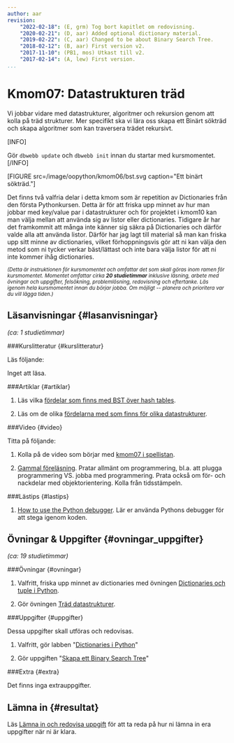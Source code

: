 ```yaml
---
author: aar
revision:
    "2022-02-18": (E, grm) Tog bort kapitlet om redovisning.
    "2020-02-21": (D, aar) Added optional dictionary material.
    "2019-02-22": (C, aar) Changed to be about Binary Search Tree.
    "2018-02-12": (B, aar) First version v2.
    "2017-11-10": (PB1, mos) Utkast till v2.
    "2017-02-14": (A, lew) First version.
...
```

Kmom07: Datastrukturen träd
====================================

Vi jobbar vidare med datastrukturer, algoritmer och rekursion genom att kolla på träd strukturer. Mer specifikt ska vi lära oss skapa ett Binärt sökträd och skapa algoritmer som kan traversera trädet rekursivt.

<!--more-->

[INFO]

Gör `dbwebb update` och `dbwebb init` innan du startar med kursmomentet.
[/INFO]

[FIGURE src=/image/oopython/kmom06/bst.svg caption="Ett binärt sökträd."]

Det finns två valfria delar i detta kmom som är repetition av Dictionaries från den första Pythonkursen. Detta är för att friska upp minnet av hur man jobbar med key/value par i datastrukturer och för projektet i kmom10 kan man välja mellan att använda sig av listor eller dictionaries. Tidigare år har det framkommit att många inte känner sig säkra på Dictionaries och därför valde alla att använda listor. Därför har jag lagt till material så man kan friska upp sitt minne av dictionaries, vilket förhoppningsvis gör att ni kan välja den metod som ni tycker verkar bäst/lättast och inte bara välja listor för att ni inte kommer ihåg dictionaries.


<small><i>(Detta är instruktionen för kursmomentet och omfattar det som skall göras inom ramen för kursmomentet. Momentet omfattar cirka **20 studietimmar** inklusive läsning, arbete med övningar och uppgifter, felsökning, problemlösning, redovisning och eftertanke. Läs igenom hela kursmomentet innan du börjar jobba. Om möjligt -- planera och prioritera var du vill lägga tiden.)</i></small>



Läsanvisningar  {#lasanvisningar}
---------------------------------

*(ca: 1 studietimmar)*

###Kurslitteratur  {#kurslitteratur}

Läs följande:

Inget att läsa.



###Artiklar {#artiklar}

1. Läs vilka [fördelar som finns med BST över hash tables](https://www.geeksforgeeks.org/advantages-of-bst-over-hash-table/).

1. Läs om de olika [fördelarna med som finns för olika datastrukturer](http://careerdrill.com/blog/coding-interview/choosing-the-right-data-structure-to-solve-problems/).



###Video  {#video}

Titta på följande:

1. Kolla på de video som börjar med [kmom07 i spellistan](https://www.youtube.com/playlist?list=PLKtP9l5q3ce_PJCiQrnRxGtrfSFRBLvap).

1. [Gammal föreläsning](https://youtu.be/9NMhvR3jY6w?t=1951). Pratar allmänt om programmering, bl.a. att plugga programmering VS. jobba med programmering. Prata också om för- och nackdelar med objektorientering. Kolla från tidsstämpeln.



###Lästips {#lastips}

1. [How to use the Python debugger](https://www.digitalocean.com/community/tutorials/how-to-use-the-python-debugger). Lär er använda Pythons debugger för att stega igenom koden.



Övningar & Uppgifter  {#ovningar_uppgifter}
-------------------------------------------

*(ca: 19 studietimmar)*



###Övningar {#ovningar}

1. Valfritt, friska upp minnet av dictionaries med övningen [Dictionaries och tuple i Python](kunskap/dictionaries-och-tupler-i-python).

1. Gör övningen [Träd datastrukturer](kunskap/trad-datastruktur).



###Uppgifter {#uppgifter}

Dessa uppgifter skall utföras och redovisas.

1. Valfritt, gör labben "[Dictionaries i Python](uppgift/python-med-dictionaries-i-oopython)"

1. Gör uppgiften "[Skapa ett Binary Search Tree](uppgift/binary-search-tree)"



###Extra {#extra}

Det finns inga extrauppgifter.

<!--Big O analys av deras kod!!!! kanske som vanlig uppgift om det går snabbt för dem med den smo finns -->


Lämna in  {#resultat}
-----------------------------------------------

Läs [Lämna in och redovisa uppgift](./../redovisa) för att ta reda på hur ni lämna in era uppgifter när ni är klara.
